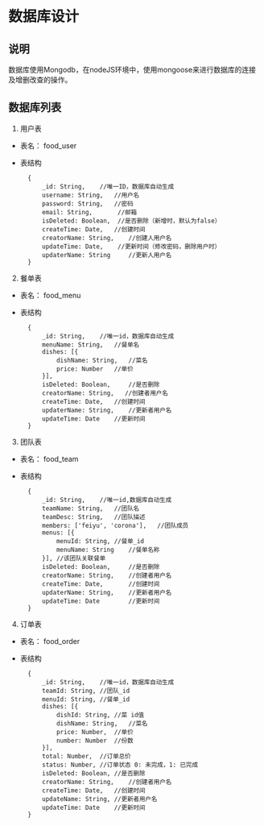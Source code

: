 
# 数据库设计

## 说明

数据库使用Mongodb，在nodeJS环境中，使用mongoose来进行数据库的连接及增删改查的操作。


## 数据库列表

1. 用户表

* 表名： food_user
* 表结构 
        
        {
            _id: String,    //唯一ID，数据库自动生成
            username: String,   //用户名
            password: String,   //密码
            email: String,       //邮箱
            isDeleted: Boolean,  //是否删除（新增时，默认为false）
            createTime: Date,   //创建时间
            creatorName: String,    //创建人用户名
            updateTime: Date,    //更新时间（修改密码，删除用户时）
            updaterName: String     //更新人用户名
        }
        
2. 餐单表

* 表名： food_menu
* 表结构

        {   
            _id: String,    //唯一id，数据库自动生成
            menuName: String,   //餐单名
            dishes: [{
                dishName: String,   //菜名   
                price: Number   //单价
            }],
            isDeleted: Boolean,     //是否删除
            creatorName: String,   //创建者用户名
            createTime: Date,   //创建时间
            updaterName: String,    //更新者用户名
            updateTime: Date    //更新时间
        }
        
3. 团队表

* 表名： food_team
* 表结构

        {   
            _id: String,    //唯一id,数据库自动生成
            teamName: String,   //团队名
            teamDesc: String,   //团队描述
            members: ['feiyu', 'corona'],   //团队成员
            menus: [{
                menuId: String, //餐单_id
                menuName: String    //餐单名称
            }], //该团队关联餐单
            isDeleted: Boolean,     //是否删除
            creatorName: String,    //创建者用户名
            createTime: Date,       //创建时间
            updaterName: String,    //更新者用户名
            updateTime: Date        //更新时间
        }

4. 订单表

* 表名： food_order
* 表结构

        {
            _id: String,    //唯一id，数据库自动生成
            teamId: String, //团队_id
            menuId: String, //餐单_id
            dishes: [{
                dishId: String, //菜 id值 
                dishName: String,   //菜名
                price: Number,  //单价
                number: Number  //份数
            }],
            total: Number,  //订单总价
            status: Number, //订单状态 0: 未完成，1: 已完成
            isDeleted: Boolean, //是否删除
            creatorName: String,    //创建者用户名
            createTime: Date,   //创建时间
            updateName: String, //更新者用户名
            updateTime: Date    //更新时间
        }